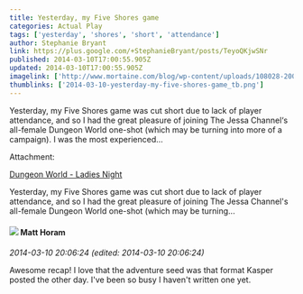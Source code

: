 ```yaml
---
title: Yesterday, my Five Shores game
categories: Actual Play
tags: ['yesterday', 'shores', 'short', 'attendance']
author: Stephanie Bryant
link: https://plus.google.com/+StephanieBryant/posts/TeyoQKjwSNr
published: 2014-03-10T17:00:55.905Z
updated: 2014-03-10T17:00:55.905Z
imagelink: ['http://www.mortaine.com/blog/wp-content/uploads/108028-200x300.jpg']
thumblinks: ['2014-03-10-yesterday-my-five-shores-game_tb.png']
---
```


Yesterday, my Five Shores game was cut short due to lack of player attendance, and so I had the great pleasure of joining The Jessa Channel‘s all-female Dungeon World one-shot (which may be turning into more of a campaign). I was the most experienced…


Attachment:

<a href='http://www.mortaine.com/blog/2014/03/10/dungeon-world-ladies-night/'>Dungeon World - Ladies Night</a>


Yesterday, my Five Shores game was cut short due to lack of player attendance, and so I had the great pleasure of joining The Jessa Channel's all-female Dungeon World one-shot (which may be turning...
<div id='comment z123u3nxxoywzffgz04cfbuppybjuleyseg'>
  <h4><img src='{{site.baseurl}}//images/avatars/105472060898626050077_photo.jpg'> Matt Horam</h4>
      <p><cite>2014-03-10 20:06:24 (edited: 2014-03-10 20:06:24)</cite></p>
        <p>Awesome recap! I love that the adventure seed was that format Kasper posted the other day. I&#39;ve been so busy I haven&#39;t written one yet.</p>
</div>
        